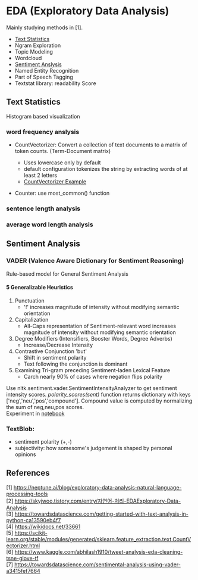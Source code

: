 # EDA (Exploratory Data Analysis)

Mainly studying methods in [1].

* [Text Statistics](#text-statistics)
* Ngram Exploration
* Topic Modeling
* Wordcloud
* [Sentiment Anslysis](#sentiment-analysis)
* Named Entity Recognition
* Part of Speech Tagging
* Textstat library: readability Score

## Text Statistics
Histogram based visualization

### word frequency anslysis

* CountVectorizer: Convert a collection of text documents to a matrix of token counts. (Term-Document matrix)
    * Uses lowercase only by default
    * default configuration tokenizes the string by extracting words of at least 2 letters
    * [CountVectorizer Example](eda_text_statistics.ipynb)

* Counter: use most_common() function
    

### sentence length analysis
### average word length analysis

## Sentiment Analysis
### VADER (Valence Aware Dictionary for Sentiment Reasoning)
Rule-based model for General Sentiment Analysis
#### 5 Generalizable Heuristics
1. Punctuation
    * '!' increases magnitude of intensity without modifying semantic orientation
2. Capitalization
    * All-Caps representation of Sentiment-relevant word increases magnitude of intensity without modifying semantic orientation
3. Degree Modifiers (Intensifiers, Booster Words, Degree Adverbs)
    * Increase/Decrease Intensity
4. Contrastive Conjunction 'but'
    * Shift in sentiment polarity
    * Text following the conjunction is dominant
5. Examining Tri-gram preceding Sentiment-laden Lexical Feature
    * Carch nearly 90% of cases where negation flips polarity

Use nltk.sentiment.vader.SentimentIntensityAnalyzer to get sentiment intensity scores. <i>polarity_scores(sent)</i> function returns dictionary with keys ['neg','neu','pos','compound']. Compound value is computed by normalizing the sum of neg,neu,pos scores. <br>
Experiment in [notebook](eda_sentiment.ipynb)
    
### TextBlob: 
* sentiment polarity (+,-)
* subjectivity: how somesome's judgement is shaped by personal opinions

## References
[1] https://neptune.ai/blog/exploratory-data-analysis-natural-language-processing-tools<br>
[2] https://skyjwoo.tistory.com/entry/자연어-처리-EDAExploratory-Data-Analysis<br>
[3] https://towardsdatascience.com/getting-started-with-text-analysis-in-python-ca13590eb4f7<br>
[4] https://wikidocs.net/33661<br>
[5] https://scikit-learn.org/stable/modules/generated/sklearn.feature_extraction.text.CountVectorizer.html<br>
[6] https://www.kaggle.com/abhilash1910/tweet-analysis-eda-cleaning-tsne-glove-tf<br>
[7] https://towardsdatascience.com/sentimental-analysis-using-vader-a3415fef7664